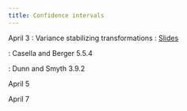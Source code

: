 ```yaml
---
title: Confidence intervals
---
```


April 3
: Variance stabilizing transformations
  : [Slides](https://sta711-s23.github.io/slides/lecture_32.pdf)
  
: Casella and Berger 5.5.4

: Dunn and Smyth 3.9.2

April 5

April 7
